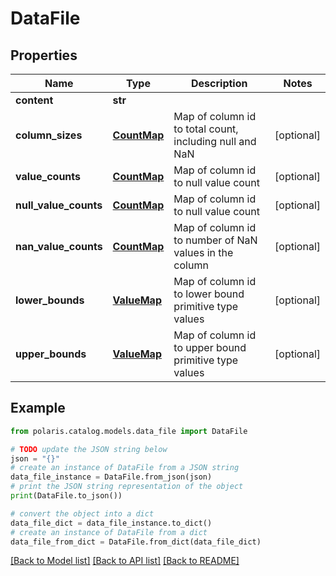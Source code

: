 <!--

 Licensed to the Apache Software Foundation (ASF) under one
 or more contributor license agreements.  See the NOTICE file
 distributed with this work for additional information
 regarding copyright ownership.  The ASF licenses this file
 to you under the Apache License, Version 2.0 (the
 "License"); you may not use this file except in compliance
 with the License.  You may obtain a copy of the License at

   http://www.apache.org/licenses/LICENSE-2.0

 Unless required by applicable law or agreed to in writing,
 software distributed under the License is distributed on an
 "AS IS" BASIS, WITHOUT WARRANTIES OR CONDITIONS OF ANY
 KIND, either express or implied.  See the License for the
 specific language governing permissions and limitations
 under the License.

-->
# DataFile

## Properties

Name | Type | Description | Notes
------------ | ------------- | ------------- | -------------
**content** | **str** |  | 
**column_sizes** | [**CountMap**](CountMap.md) | Map of column id to total count, including null and NaN | [optional] 
**value_counts** | [**CountMap**](CountMap.md) | Map of column id to null value count | [optional] 
**null_value_counts** | [**CountMap**](CountMap.md) | Map of column id to null value count | [optional] 
**nan_value_counts** | [**CountMap**](CountMap.md) | Map of column id to number of NaN values in the column | [optional] 
**lower_bounds** | [**ValueMap**](ValueMap.md) | Map of column id to lower bound primitive type values | [optional] 
**upper_bounds** | [**ValueMap**](ValueMap.md) | Map of column id to upper bound primitive type values | [optional] 

## Example

```python
from polaris.catalog.models.data_file import DataFile

# TODO update the JSON string below
json = "{}"
# create an instance of DataFile from a JSON string
data_file_instance = DataFile.from_json(json)
# print the JSON string representation of the object
print(DataFile.to_json())

# convert the object into a dict
data_file_dict = data_file_instance.to_dict()
# create an instance of DataFile from a dict
data_file_from_dict = DataFile.from_dict(data_file_dict)
```
[[Back to Model list]](../README.md#documentation-for-models) [[Back to API list]](../README.md#documentation-for-api-endpoints) [[Back to README]](../README.md)


